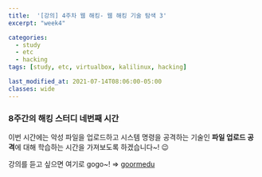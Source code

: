 ```yaml
---
title:  '[강의] 4주차 웹 해킹- 웹 해킹 기술 탐색 3'
excerpt: "week4"

categories:
  - study
  - etc
  - hacking
tags: [study, etc, virtualbox, kalilinux, hacking]

last_modified_at: 2021-07-14T08:06:00-05:00
classes: wide
---
```


### 8주간의 해킹 스터디 네번째 시간

이번 시간에는 악성 파일을 업로드하고 시스템 명령을 공격하는 기술인 **파일 업로드 공격**에 대해 학습하는 시간을 가져보도록 하겠습니다~! 😉

강의를 듣고 싶으면 여기로 gogo~! => [goormedu](https://edu.goorm.io/lecture/4953/화이트해커가-되기-위한-8가지-웹-해킹-기술)

